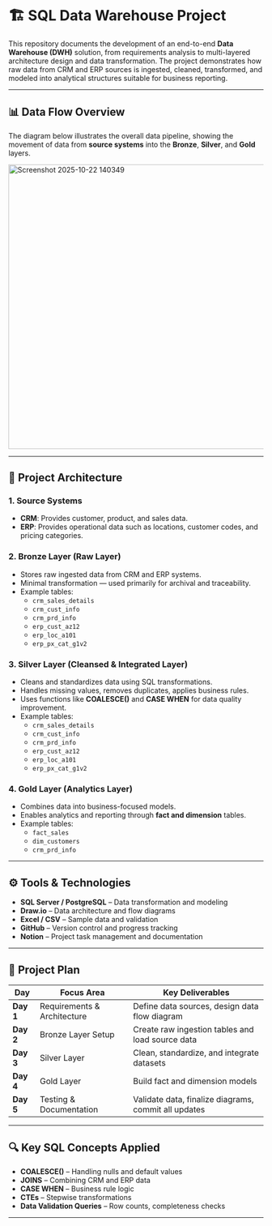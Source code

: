 # 🏗️ SQL Data Warehouse Project

This repository documents the development of an end-to-end **Data Warehouse (DWH)** solution, from requirements analysis to multi-layered architecture design and data transformation. The project demonstrates how raw data from CRM and ERP sources is ingested, cleaned, transformed, and modeled into analytical structures suitable for business reporting.

---

## 📊 **Data Flow Overview**

The diagram below illustrates the overall data pipeline, showing the movement of data from **source systems** into the **Bronze**, **Silver**, and **Gold** layers.


<img width="814" height="562" alt="Screenshot 2025-10-22 140349" src="https://github.com/user-attachments/assets/bfc62ba0-88b7-4f53-8038-4ada7d675d3c" />










---

## 🧱 **Project Architecture**

### **1. Source Systems**
- **CRM**: Provides customer, product, and sales data.
- **ERP**: Provides operational data such as locations, customer codes, and pricing categories.

### **2. Bronze Layer (Raw Layer)**
- Stores raw ingested data from CRM and ERP systems.
- Minimal transformation — used primarily for archival and traceability.
- Example tables:  
  - `crm_sales_details`  
  - `crm_cust_info`  
  - `crm_prd_info`  
  - `erp_cust_az12`  
  - `erp_loc_a101`  
  - `erp_px_cat_g1v2`

### **3. Silver Layer (Cleansed & Integrated Layer)**
- Cleans and standardizes data using SQL transformations.  
- Handles missing values, removes duplicates, applies business rules.  
- Uses functions like **COALESCE()** and **CASE WHEN** for data quality improvement.
- Example tables:  
  - `crm_sales_details`  
  - `crm_cust_info`  
  - `crm_prd_info`  
  - `erp_cust_az12`  
  - `erp_loc_a101`  
  - `erp_px_cat_g1v2`

### **4. Gold Layer (Analytics Layer)**
- Combines data into business-focused models.
- Enables analytics and reporting through **fact and dimension** tables.
- Example tables:  
  - `fact_sales`  
  - `dim_customers`  
  - `crm_prd_info`

---

## ⚙️ **Tools & Technologies**
- **SQL Server / PostgreSQL** – Data transformation and modeling  
- **Draw.io** – Data architecture and flow diagrams  
- **Excel / CSV** – Sample data and validation  
- **GitHub** – Version control and progress tracking  
- **Notion** – Project task management and documentation  

---

## 📅 **Project Plan**
| Day | Focus Area | Key Deliverables |
|-----|-------------|------------------|
| **Day 1** | Requirements & Architecture | Define data sources, design data flow diagram |
| **Day 2** | Bronze Layer Setup | Create raw ingestion tables and load source data |
| **Day 3** | Silver Layer | Clean, standardize, and integrate datasets |
| **Day 4** | Gold Layer | Build fact and dimension models |
| **Day 5** | Testing & Documentation | Validate data, finalize diagrams, commit all updates |

---

## 🔍 **Key SQL Concepts Applied**
- **COALESCE()** – Handling nulls and default values  
- **JOINS** – Combining CRM and ERP data  
- **CASE WHEN** – Business rule logic  
- **CTEs** – Stepwise transformations  
- **Data Validation Queries** – Row counts, completeness checks  

---

